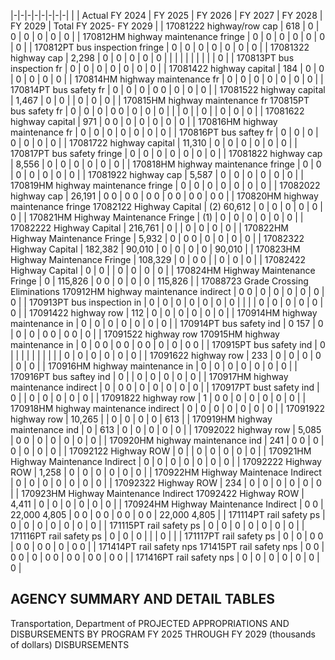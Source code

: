 |-|-|-|-|-|-|-|-|
| | Actual FY 2024 | FY 2025 | FY 2026 | FY 2027 | FY 2028 | FY 2029 | Total FY 2025- FY 2029 |
| 17081222 highway/row cap | 618 | 0 | 0 | 0 | 0 | 0 | 0 |
| 170812HM highway maintenance fringe | 0 | 0 | 0 | 0 | 0 | 0 | 0 |
| 170812PT bus inspection fringe | 0 | 0 | 0 | 0 | 0 | 0 | 0 |
| 17081322 highway cap | 2,298 | 0 | 0 | 0 | 0 | 0 | |
| | | | | | | | 0 |
| 170813PT bus inspection fr | 0 | 0 | 0 | 0 | 0 | 0 | 0 |
| 17081422 highway capital | 184 | 0 | 0 | 0 | 0 | 0 | 0 |
| 170814HM highway maintenance fr | 0 | 0 | 0 | 0 | 0 | 0 | 0 |
| 170814PT bus safety fr | 0 | 0 | 0 | 0  0 | 0 | 0 | 0 |
| 17081522 highway capital | 1,467 | 0 | 0 | | 0 | 0 | 0 |
| 170815HM highway maintenance fr 170815PT bus safety fr | 0 | 0 | 0 | 0  0 | 0 | 0 | 0 |
| | 0 | | 0 | | 0 | 0 | 0 |
| 17081622 highway capital | 971 | 0  0 | 0 | 0 | 0 | 0 | 0 |
| 170816HM highway maintenance fr | 0 | 0 | 0 | 0 | 0 | 0 | 0 |
| 170816PT bus saftey fr | 0 | 0 | 0 | 0 | 0 | 0 | 0 |
| 17081722 highway capital | 11,310 | 0 | 0 | 0 | 0 | 0 | 0 |
| 170817PT bus safety fringe | 0 | 0 | 0 | 0 | 0 | 0 | 0 |
| 17081822 highway cap | 8,556 | 0 | 0 | 0 | 0 | 0 | 0 |
| 170818HM highway maintenance fringe | 0 | 0 | 0 | 0 | 0 | 0 | 0 |
| 17081922 highway cap | 5,587 | 0 | 0 | 0 | 0 | 0 | 0 |
| 170819HM highway maintenance fringe | 0 | 0 | 0 | 0 | 0 | 0 | 0 |
| 17082022 highway cap | 26,191 | 0  0 | 0  0 | 0  0 | 0  0 | 0  0 | 0  0 |
| 170820HM highway maintenance fringe 17082122 Highway Capital | (2)  60,612 | 0 | 0 | 0 | 0 | 0 | 0 |
| 170821HM Highway Maintenance Fringe | (1) | 0 | 0 | 0 | 0 | 0 | 0 |
| 17082222 Highway Capital | 216,761 | 0 | | 0 | 0 | 0 | 0 |
| 170822HM Highway Maintenance Fringe | 5,932 | 0 | 0  0 | 0 | 0 | 0 | 0 |
| 17082322 Highway Capital | 182,382 | 90,010 | 0 | 0 | 0 | 0 | 90,010 |
| 170823HM Highway Maintenance Fringe | 108,329 | 0 | 0  0 | | 0 | 0 | 0 |
| 17082422 Highway Capital | 0 | 0 | | 0 | 0 | 0 | 0 |
| 170824HM Highway Maintenance Fringe | 0 | 115,826 | 0  0 | 0 | 0 | 0 | 115,826 |
| 17088723 Grade Crossing Eliminations 170912HM highway maintenance indirect | 0  0 | 0 | 0 | 0 | 0 | 0 | 0 |
| 170913PT bus inspection in | 0 | 0 | 0 | 0 | 0 | 0 | 0 |
| | | 0 | 0 | 0 | 0 | 0 | 0 |
| 17091422 highway row | 112 | 0 | 0 | 0 | 0 | 0 | 0 |
| 170914HM highway maintenance in | 0 | 0 | 0 | 0 | 0 | 0 | 0 |
| 170914PT bus safety ind | 0  157 | 0 | 0 | 0 | 0  0 | 0  0 | 0 |
| 17091522 highway row 170915HM highway maintenance in | 0 | 0  0 | 0  0 | 0  0 | 0 | 0 | 0  0 |
| 170915PT bus safety ind | 0 | | | | | | |
| | | 0 | 0 | 0 | 0 | 0 | 0 |
| 17091622 highway row | 233 | 0 | 0 | 0 | 0 | 0 | 0 |
| 170916HM highway maintenance in | 0 | 0 | 0 | 0 | 0 | 0 | 0 |
| 170916PT bus saftey ind | 0 | | 0 | 0 | 0 | 0 | 0 |
| 170917HM highway maintenance indirect | 0 | 0  0 | 0 | 0 | 0 | 0 | 0 |
| 170917PT bust safety ind | 0 | | 0 | 0 | 0 | 0 | 0 |
| 17091822 highway row | 1 | 0  0 | 0 | 0 | 0 | 0 | 0 |
| 170918HM highway maintenance indirect | 0 | 0 | 0 | 0 | 0 | 0 | 0 |
| 17091922 highway row | 10,265 | | 0 | 0 | 0 | 0 | 613 |
| 170919HM highway maintenance ind | 0 | 613 | 0 | 0 | 0 | 0 | 0 |
| 17092022 highway row | 5,085 | 0  0 | 0 | 0 | 0 | 0 | 0 |
| 170920HM highway maintenance ind | 241 | 0  0 | 0 | 0 | 0 | 0 | 0 |
| 17092122 Highway ROW | 0 | | 0 | 0 | 0 | 0 | 0 |
| 170921HM Highway Maintenance Indirect | 0 | 0 | 0 | 0 | 0 | 0 | 0 |
| 17092222 Highway ROW | 1,258 | 0 | 0 | 0 | 0 | 0 | 0 |
| 170922HM Highway Maintenace Indirect | 0 | 0 | 0 | 0 | 0 | 0 | 0 |
| 17092322 Highway ROW | 234 | 0 | 0 | 0 | 0 | 0 | 0 |
| 170923HM Highway Maintenance Indirect 17092422 Highway ROW | 4,411 | 0 | 0 | 0 | 0 | 0 | 0 |
| 170924HM Highway Maintenance Indirect | 0  0 | 22,000  4,805 | 0  0 | 0  0 | 0  0 | 0  0 | 22,000  4,805 |
| 171114PT rail safety ps | 0 | 0 | 0 | 0 | 0 | 0 | 0 |
| 171115PT rail safety ps | 0 | 0 | 0 | 0 | 0 | 0 | 0 |
| 171116PT rail safety ps | 0 | 0 | 0 | | | 0 | |
| 171117PT rail safety ps | 0 | 0 | 0  0 | 0  0 | 0  0 | 0 | 0  0 |
| 171414PT rail safety nps 171415PT rail safety nps | 0  0 | 0  0 | 0 | 0  0 | 0  0 | 0  0 | 0  0 |
| 171416PT rail safety nps | 0 | 0 | 0 | 0 | 0 | 0 | 0 |

## **AGENCY SUMMARY AND DETAIL TABLES**

Transportation, Department of PROJECTED APPROPRIATIONS AND DISBURSEMENTS BY PROGRAM FY 2025 THROUGH FY 2029 (thousands of dollars) DISBURSEMENTS